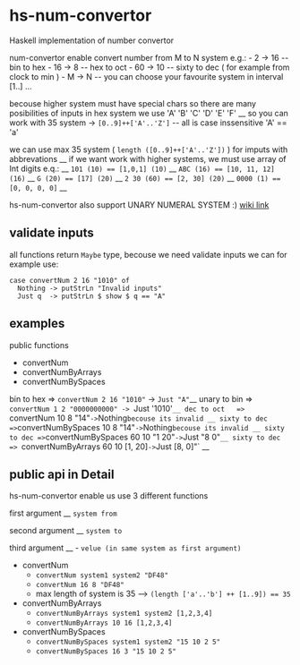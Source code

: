 # hs-num-convertor

Haskell implementation of number convertor 

num-convertor enable convert number from M to N system 
e.g.: 
	- 2 -> 16  -- bin to hex
	- 16 -> 8  -- hex to oct
	- 60 -> 10 -- sixty to dec ( for example from clock to min )
	- M -> N   -- you can choose your favourite system in interval [1..]
	... 


becouse higher system must have special chars so there are many posibilities of inputs
in hex system we use 'A' 'B' 'C' 'D' 'E' 'F' __
so you can work with 35 system -> ` [0..9]++['A'..'Z'] ` -- all is case inssensitive 'A' == 'a'

we can use max 35 system ( `length ([0..9]++['A'..'Z'])` ) for imputs with abbrevations __
if we want work with higher systems, we must use array of Int digits e.q.: __
` 101 (10) == [1,0,1] (10) ` __
` ABC (16) == [10, 11, 12] (16) ` __
` G (20) == [17] (20) ` __
` 2 30 (60) == [2, 30] (20) ` __
` 0000 (1) == [0, 0, 0, 0] ` __

hs-num-convertor also support UNARY NUMERAL SYSTEM :) 
[wiki link](https://en.wikipedia.org/wiki/Unary_numeral_system)



## validate inputs ##
all functions return `Maybe` type, becouse we need validate inputs
we can for example use: 
```
case convertNum 2 16 "1010" of
  Nothing -> putStrLn "Invalid inputs"
  Just q  -> putStrLn $ show $ q == "A"
```


## examples ##
public functions
- convertNum
- convertNumByArrays
- convertNumBySpaces 


bin to hex   => `convertNum 2 16 "1010"` -> `Just "A"`__
unary to bin => `convertNum 1 2 "0000000000" -> `Just '1010'`__
dec to oct   => `convertNum 10 8 "14"` -> `Nothing` becouse its invalid __
sixty to dec => `convertNumBySpaces 10 8 "14"` -> `Nothing` becouse its invalid __
sixty to dec => `convertNumBySpaces 60 10 "1 20"` -> `Just "8 0"`__
sixty to dec => `convertNumByArrays 60 10 [1, 20]` -> `Just [8, 0]"` __



## public api in Detail ##

hs-num-convertor enable us use 3 different functions


first argument __
`system from `


second argument __
`system to`

third argument __ 
	- ` velue (in same system as first argument) `

 - convertNum
   - `convertNum system1 system2 "DF48"`
   - `convertNum 16 8 "DF48"`
   - max length of system is 35 --> `(length ['a'..'b'] ++ [1..9]) == 35`
 - convertNumByArrays
   - `convertNumByArrays system1 system2 [1,2,3,4]`
   - `convertNumByArrays 10 16 [1,2,3,4] `
 - convertNumBySpaces
   - `convertNumBySpaces system1 system2 "15 10 2 5"`
   - `convertNumBySpaces 16 3 "15 10 2 5"`


